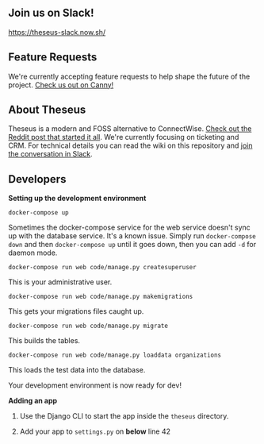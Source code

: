 ## Join us on Slack!

https://theseus-slack.now.sh/

## Feature Requests

We're currently accepting feature requests to help shape the future of the project. [Check us out on Canny!](https://theseus.canny.io/feature-requests)

## About Theseus

Theseus is a modern and FOSS alternative to ConnectWise. [Check out the Reddit post that started it all](https://www.reddit.com/r/msp/comments/6wozns/open_source_competitor_to_connectwise/). We're currently focusing on ticketing and CRM. For technical details you can read the wiki on this repository and [join the conversation in Slack](https://theseus-slack.now.sh/).

## Developers

**Setting up the development environment**

`docker-compose up`

Sometimes the docker-compose service for the web service doesn't sync up with the database service. It's a known issue. Simply run `docker-compose down` and then `docker-compose up` until it goes down, then you can add `-d` for daemon mode.

`docker-compose run web code/manage.py createsuperuser`

This is your administrative user.

`docker-compose run web code/manage.py makemigrations`

This gets your migrations files caught up.

`docker-compose run web code/manage.py migrate`

This builds the tables.

`docker-compose run web code/manage.py loaddata organizations`

This loads the test data into the database.

Your development environment is now ready for dev!

**Adding an app**

1. Use the Django CLI to start the app inside the `theseus` directory.

2. Add your app to `settings.py` on **below** line 42
